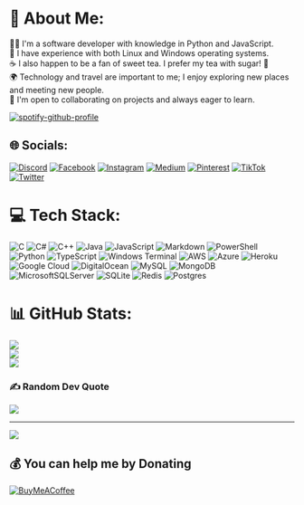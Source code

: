 # 💫 About Me:
👨‍💻 I'm a software developer with knowledge in Python and JavaScript.<br>🐧 I have experience with both Linux and Windows operating systems.<br>☕️ I also happen to be a fan of sweet tea. I prefer my tea with sugar! 🍵<br>🌍 Technology and travel are important to me; I enjoy exploring new places and meeting new people.<br>🚀 I'm open to collaborating on projects and always eager to learn.

[![spotify-github-profile](https://spotify-github-profile.vercel.app/api/view?uid=316pfevxbfgdz2tuo76okzcmczka&cover_image=true&theme=compact&show_offline=false&background_color=121212&interchange=false)](https://spotify-github-profile.vercel.app/api/view?uid=316pfevxbfgdz2tuo76okzcmczka&redirect=true)

## 🌐 Socials:
[![Discord](https://img.shields.io/badge/Discord-%237289DA.svg?logo=discord&logoColor=white)](https://discord.gg/xGuliyev) [![Facebook](https://img.shields.io/badge/Facebook-%231877F2.svg?logo=Facebook&logoColor=white)](https://facebook.com/xGuliyev) [![Instagram](https://img.shields.io/badge/Instagram-%23E4405F.svg?logo=Instagram&logoColor=white)](https://instagram.com/xGuliyev) [![Medium](https://img.shields.io/badge/Medium-12100E?logo=medium&logoColor=white)](https://medium.com/@xGuliyev) [![Pinterest](https://img.shields.io/badge/Pinterest-%23E60023.svg?logo=Pinterest&logoColor=white)](https://pinterest.com/xGuliyev) [![TikTok](https://img.shields.io/badge/TikTok-%23000000.svg?logo=TikTok&logoColor=white)](https://tiktok.com/@xGuliyev) [![Twitter](https://img.shields.io/badge/Twitter-%231DA1F2.svg?logo=Twitter&logoColor=white)](https://twitter.com/xGuliyev) 

# 💻 Tech Stack:
![C](https://img.shields.io/badge/c-%2300599C.svg?style=for-the-badge&logo=c&logoColor=white) ![C#](https://img.shields.io/badge/c%23-%23239120.svg?style=for-the-badge&logo=c-sharp&logoColor=white) ![C++](https://img.shields.io/badge/c++-%2300599C.svg?style=for-the-badge&logo=c%2B%2B&logoColor=white) ![Java](https://img.shields.io/badge/java-%23ED8B00.svg?style=for-the-badge&logo=openjdk&logoColor=white) ![JavaScript](https://img.shields.io/badge/javascript-%23323330.svg?style=for-the-badge&logo=javascript&logoColor=%23F7DF1E) ![Markdown](https://img.shields.io/badge/markdown-%23000000.svg?style=for-the-badge&logo=markdown&logoColor=white) ![PowerShell](https://img.shields.io/badge/PowerShell-%235391FE.svg?style=for-the-badge&logo=powershell&logoColor=white) ![Python](https://img.shields.io/badge/python-3670A0?style=for-the-badge&logo=python&logoColor=ffdd54) ![TypeScript](https://img.shields.io/badge/typescript-%23007ACC.svg?style=for-the-badge&logo=typescript&logoColor=white) ![Windows Terminal](https://img.shields.io/badge/Windows%20Terminal-%234D4D4D.svg?style=for-the-badge&logo=windows-terminal&logoColor=white) ![AWS](https://img.shields.io/badge/AWS-%23FF9900.svg?style=for-the-badge&logo=amazon-aws&logoColor=white) ![Azure](https://img.shields.io/badge/azure-%230072C6.svg?style=for-the-badge&logo=microsoftazure&logoColor=white) ![Heroku](https://img.shields.io/badge/heroku-%23430098.svg?style=for-the-badge&logo=heroku&logoColor=white) ![Google Cloud](https://img.shields.io/badge/GoogleCloud-%234285F4.svg?style=for-the-badge&logo=google-cloud&logoColor=white) ![DigitalOcean](https://img.shields.io/badge/DigitalOcean-%230167ff.svg?style=for-the-badge&logo=digitalOcean&logoColor=white) ![MySQL](https://img.shields.io/badge/mysql-%2300000f.svg?style=for-the-badge&logo=mysql&logoColor=white) ![MongoDB](https://img.shields.io/badge/MongoDB-%234ea94b.svg?style=for-the-badge&logo=mongodb&logoColor=white) ![MicrosoftSQLServer](https://img.shields.io/badge/Microsoft%20SQL%20Server-CC2927?style=for-the-badge&logo=microsoft%20sql%20server&logoColor=white) ![SQLite](https://img.shields.io/badge/sqlite-%2307405e.svg?style=for-the-badge&logo=sqlite&logoColor=white) ![Redis](https://img.shields.io/badge/redis-%23DD0031.svg?style=for-the-badge&logo=redis&logoColor=white) ![Postgres](https://img.shields.io/badge/postgres-%23316192.svg?style=for-the-badge&logo=postgresql&logoColor=white)
# 📊 GitHub Stats:
![](https://github-readme-stats.vercel.app/api?username=xGuliyev&theme=dark&hide_border=false&include_all_commits=true&count_private=false)<br/>
![](https://github-readme-streak-stats.herokuapp.com/?user=xGuliyev&theme=dark&hide_border=false)<br/>
![](https://github-readme-stats.vercel.app/api/top-langs/?username=xGuliyev&theme=dark&hide_border=false&include_all_commits=true&count_private=false&layout=compact)

### ✍️ Random Dev Quote
![](https://quotes-github-readme.vercel.app/api?type=horizontal&theme=tokyonight)

---
[![](https://visitcount.itsvg.in/api?id=xGuliyev&icon=0&color=0)](https://visitcount.itsvg.in)

  ## 💰 You can help me by Donating
  [![BuyMeACoffee](https://img.shields.io/badge/Buy%20Me%20a%20Coffee-ffdd00?style=for-the-badge&logo=buy-me-a-coffee&logoColor=black)](https://buymeacoffee.com/xGuliyev) 

  
<!-- Proudly created with GPRM ( https://gprm.itsvg.in ) -->
